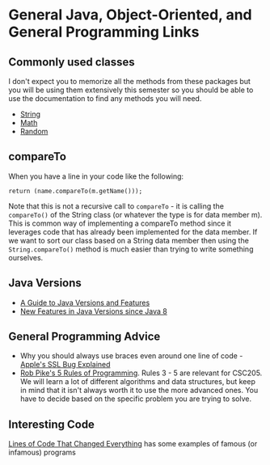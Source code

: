 # General Java, Object-Oriented, and General Programming Links

## Commonly used classes

I don't expect you to memorize all the methods from these packages but you will be using them extensively this semester so you should be able to use the documentation to find any methods you will need.

- [String](http://docs.oracle.com/javase/8/docs/api/java/lang/String.html)
- [Math](http://docs.oracle.com/javase/8/docs/api/java/lang/Math.html)
- [Random](http://docs.oracle.com/javase/8/docs/api/java/util/Random.html)

## compareTo

When you have a line in your code like the following:

```java)
return (name.compareTo(m.getName()));
```

Note that this is not a recursive call to ```compareTo``` - it is calling the ```compareTo()``` of the String class (or whatever the type is for data member m).  This is common way of implementing a compareTo method since it leverages code that has already been implemented for the data member.  If we want to sort our class based on a String data member then using the ```String.compareTo()``` method is much easier than trying to write something ourselves.

## Java Versions

- [A Guide to Java Versions and Features](https://dzone.com/articles/a-guide-to-java-versions-and-features)
- [New Features in Java Versions since Java 8](https://ondro.inginea.eu/index.php/new-features-in-java-versions-since-java-8/)

## General Programming Advice

- Why you should always use braces even around one line of code - [Apple's SSL Bug Explained](https://nakedsecurity.sophos.com/2014/02/24/anatomy-of-a-goto-fail-apples-ssl-bug-explained-plus-an-unofficial-patch/)
- [Rob Pike's 5 Rules of Programming](http://users.ece.utexas.edu/~adnan/pike.html).  Rules 3 - 5 are relevant for CSC205. We will learn a lot of different algorithms and data structures, but keep in mind that it isn't always worth it to use the more advanced ones. You have to decide based on the specific problem you are trying to solve.

## Interesting Code

[Lines of Code That Changed Everything](https://slate.com/technology/2019/10/consequential-computer-code-software-history.html) has some examples of famous (or infamous) programs
